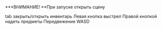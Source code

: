 ***ВНИМАНИЕ!
**При запуске открыть сцену 

tab закрыть/открыть инвентарь 
Левая кнопка выстрел
Правой кнопкой надеть предметы
Передвежение WASD
